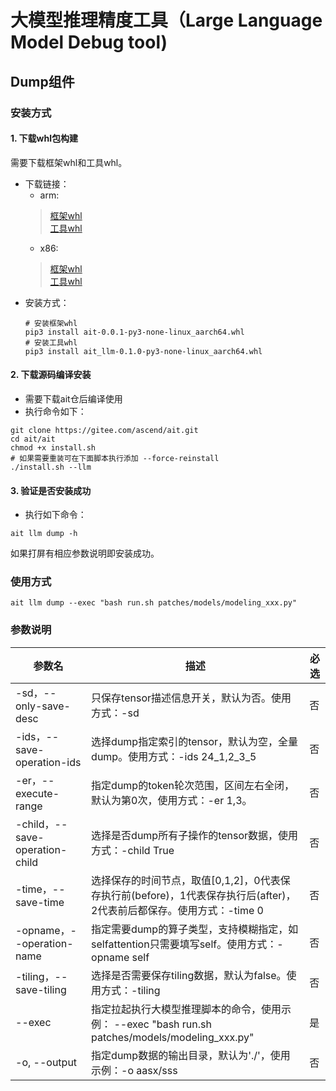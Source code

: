 # 大模型推理精度工具（Large Language Model Debug tool)
## Dump组件
### 安装方式
#### 1. 下载whl包构建
需要下载框架whl和工具whl。
- 下载链接：
    - arm:
    > [框架whl](https://ais-bench.obs.cn-north-4.myhuaweicloud.com/compare/20231206/ait-0.0.1-py3-none-linux_aarch64.whl)           
    > [工具whl](https://ais-bench.obs.cn-north-4.myhuaweicloud.com/compare/20231206/ait_llm-0.1.0-py3-none-linux_aarch64.whl)
    - x86:
    > [框架whl](https://ais-bench.obs.cn-north-4.myhuaweicloud.com/compare/20231206/ait-0.0.1-py3-none-linux_x86_64.whl)            
    > [工具whl](https://ais-bench.obs.cn-north-4.myhuaweicloud.com/compare/20231206/ait_llm-0.1.0-py3-none-linux_x86_64.whl)
- 安装方式：
    ```
    # 安装框架whl
    pip3 install ait-0.0.1-py3-none-linux_aarch64.whl
    # 安装工具whl
    pip3 install ait_llm-0.1.0-py3-none-linux_aarch64.whl
    ```
#### 2. 下载源码编译安装
- 需要下载ait仓后编译使用
- 执行命令如下：
```
git clone https://gitee.com/ascend/ait.git
cd ait/ait
chmod +x install.sh
# 如果需要重装可在下面脚本执行添加 --force-reinstall
./install.sh --llm
```
#### 3. 验证是否安装成功
- 执行如下命令：
```
ait llm dump -h
```
如果打屏有相应参数说明即安装成功。
### 使用方式
```
ait llm dump --exec "bash run.sh patches/models/modeling_xxx.py"
```
### 参数说明

| 参数名                      | 描述                                       | 必选   |
| ------------------------ | ---------------------------------------- | ---- |
| -sd，--only-save-desc          | 只保存tensor描述信息开关，默认为否。使用方式：-sd       | 否    |
| -ids，--save-operation-ids | 选择dump指定索引的tensor，默认为空，全量dump。使用方式：-ids 24_1,2_3_5     | 否    |
| -er，--execute-range          | 指定dump的token轮次范围，区间左右全闭，默认为第0次，使用方式：-er 1,3。| 否    |
| -child，--save-operation-child | 选择是否dump所有子操作的tensor数据，使用方式：-child True| 否    |
| -time，--save-time         | 选择保存的时间节点，取值[0,1,2]，0代表保存执行前(before)，1代表保存执行后(after)，2代表前后都保存。使用方式：-time 0  | 否    |
| -opname，--operation-name        | 指定需要dump的算子类型，支持模糊指定，如selfattention只需要填写self。使用方式：-opname self | 否    |
| -tiling，--save-tiling           | 选择是否需要保存tiling数据，默认为false。使用方式：-tiling                | 否    |
| --exec           | 指定拉起执行大模型推理脚本的命令，使用示例： --exec "bash run.sh patches/models/modeling_xxx.py"|是    |
| -o, --output            | 指定dump数据的输出目录，默认为'./'，使用示例：-o aasx/sss | 否    |
